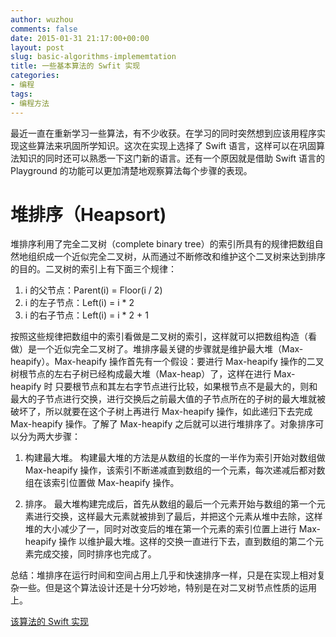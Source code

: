 ```yaml
---
author: wuzhou
comments: false
date: 2015-01-31 21:17:00+00:00
layout: post
slug: basic-algorithms-implememtation
title: 一些基本算法的 Swfit 实现
categories:
- 编程
tags:
- 编程方法
---
```



最近一直在重新学习一些算法，有不少收获。在学习的同时突然想到应该用程序实现这些算法来巩固所学知识。这次在实现上选择了 Swift 语言，这样可以在巩固算法知识的同时还可以熟悉一下这门新的语言。还有一个原因就是借助 Swift 语言的 Playground 的功能可以更加清楚地观察算法每个步骤的表现。

# 堆排序（Heapsort)
堆排序利用了完全二叉树（complete binary tree）的索引所具有的规律把数组自然地组织成一个近似完全二叉树，从而通过不断修改和维护这个二叉树来达到排序的目的。二叉树的索引上有下面三个规律：

1. i 的父节点：Parent(i) = Floor(i / 2)
2. i 的左子节点：Left(i) = i * 2
3. i 的右子节点：Left(i) = i * 2 + 1

按照这些规律把数组中的索引看做是二叉树的索引，这样就可以把数组构造（看做）是一个近似完全二叉树了。堆排序最关键的步骤就是维护最大堆（Max-heapify）。Max-heapify 操作首先有一个假设：要进行 Max-heapify 操作的二叉树根节点的左右子树已经构成最大堆（Max-heap）了，这样在进行 Max-heapify 时 只要根节点和其左右字节点进行比较，如果根节点不是最大的，则和最大的子节点进行交换，进行交换后之前最大值的子节点所在的子树的最大堆就被破坏了，所以就要在这个子树上再进行 Max-heapify 操作，如此递归下去完成 Max-heapify 操作。了解了 Max-heapify 之后就可以进行堆排序了。对象排序可以分为两大步骤：

1. 构建最大堆。
	构建最大堆的方法是从数组的长度的一半作为索引开始对数组做 Max-heapify 操作，该索引不断递减直到数组的一个元素，每次递减后都对数组在该索引位置做 Max-heapify 操作。

2. 排序。
	最大堆构建完成后，首先从数组的最后一个元素开始与数组的第一个元素进行交换，这样最大元素就被排到了最后，并把这个元素从堆中去除，这样堆的大小减少了一，同时对改变后的堆在第一个元素的索引位置上进行 Max-heapify 操作 以维护最大堆。这样的交换一直进行下去，直到数组的第二个元素完成交接，同时排序也完成了。

总结：堆排序在运行时间和空间占用上几乎和快速排序一样，只是在实现上相对复杂一些。但是这个算法设计还是十分巧妙地，特别是在对二叉树节点性质的运用上。

[该算法的 Swift 实现](https://github.com/wuzhou/Basic-Algorithms-Swift/blob/master/Heapsort.playground/section-1.swift)

